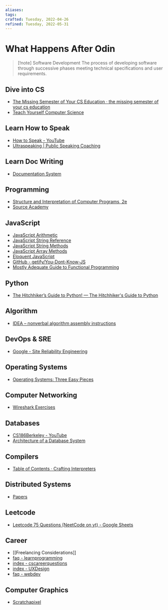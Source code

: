 ```yaml
---
aliases:
tags:
crafted: Tuesday, 2022-04-26
refined: Tuesday, 2022-05-31
---
```


# What Happens After Odin

> [!note] Software Development
> The process of developing software through successive phases meeting technical specifications and user requirements.

## Dive into CS

- [The Missing Semester of Your CS Education · the missing semester of your cs education](https://missing.csail.mit.edu/)
- [Teach Yourself Computer Science](https://teachyourselfcs.com/)

## Learn How to Speak

- [How to Speak - YouTube](https://www.youtube.com/watch?v=Unzc731iCUY)
- [Ultraspeaking | Public Speaking Coaching](https://ultraspeaking.com/)

## Learn Doc Writing

- [Documentation System](https://documentation.divio.com/)

## Programming

- [Structure and Interpretation of Computer Programs, 2e](http://sarabander.github.io/sicp/)
- [Source Academy](https://sourceacademy.org/sicpjs/making-of)

## JavaScript

- [JavaScript Arithmetic](https://www.w3schools.com/js/js_arithmetic.asp)
- [JavaScript String Reference](https://www.w3schools.com/jsref/jsref_obj_string.asp)
- [JavaScript String Methods](https://www.w3schools.com/js/js_string_methods.asp)
- [JavaScript Array Methods](https://www.w3schools.com/js/js_array_methods.asp)
- [Eloquent JavaScript](https://eloquentjavascript.net/)
- [GitHub - getify/You-Dont-Know-JS](https://github.com/getify/You-Dont-Know-JS)
- [Mostly Adequate Guide to Functional Programming](https://mostly-adequate.gitbook.io/mostly-adequate-guide/)

## Python

- [The Hitchhiker’s Guide to Python! — The Hitchhiker's Guide to Python](https://docs.python-guide.org/)

## Algorithm

- [IDEA – nonverbal algorithm assembly instructions](https://idea-instructions.com/)

## DevOps & SRE

- [Google - Site Reliability Engineering](https://sre.google/sre-book/table-of-contents/)

## Operating Systems

- [Operating Systems: Three Easy Pieces](https://pages.cs.wisc.edu/~remzi/OSTEP/)

## Computer Networking

- [Wireshark Exercises](https://gaia.cs.umass.edu/kurose_ross/wireshark.php)

## Databases

- [CS186Berkeley - YouTube](https://www.youtube.com/user/CS186Berkeley/videos)
- [Architecture of a Database System](https://dsf.berkeley.edu/papers/fntdb07-architecture.pdf)

## Compilers

- [Table of Contents · Crafting Interpreters](https://craftinginterpreters.com/contents.html)

## Distributed Systems

- [Papers](http://dsrg.pdos.csail.mit.edu/papers/)

## Leetcode

- [Leetcode 75 Questions (NeetCode on yt) - Google Sheets](https://docs.google.com/spreadsheets/d/1A2PaQKcdwO_lwxz9bAnxXnIQayCouZP6d-ENrBz_NXc/edit#gid=0)

## Career

- [[Freelancing Considerations]]
- [faq - learnprogramming](https://www.reddit.com/r/learnprogramming/wiki/faq)
- [index - cscareerquestions](https://www.reddit.com/r/cscareerquestions/wiki/index)
- [index - UXDesign](https://www.reddit.com/r/UXDesign/wiki/index)
- [faq - webdev](https://www.reddit.com/r/webdev/wiki/faq)

## Computer Graphics

- [Scratchapixel](https://www.scratchapixel.com/)
